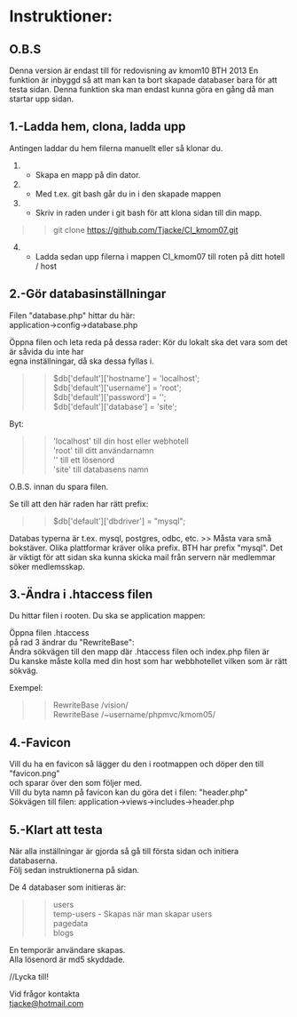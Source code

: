 Instruktioner:
==============

O.B.S
-----
Denna version är endast till för redovisning av kmom10 BTH 2013
En funktion är inbyggd så att man kan ta bort skapade databaser bara för att testa sidan.
Denna funktion ska man endast kunna göra en gång då man startar upp sidan.


1.-Ladda hem, clona, ladda upp
------------------------------

Antingen laddar du hem filerna manuellt eller så klonar du.  
1. - Skapa en mapp på din dator.  
2. - Med t.ex. git bash går du in i den skapade mappen  
3. - Skriv in raden under i git bash för att klona sidan till din mapp.  
>> git clone https://github.com/Tjacke/CI_kmom07.git  
4. - Ladda sedan upp filerna i mappen CI_kmom07 till roten på ditt hotell / host  

  
2.-Gör databasinställningar 
-----------------------------
Filen "database.php" hittar du här:  
application->config->database.php  

Öppna filen och leta reda på dessa rader:
Kör du lokalt ska det vara som det är såvida du inte har  
egna inställningar, då ska dessa fyllas i.   
>> $db['default']['hostname'] = 'localhost';  
>> $db['default']['username'] = 'root';  
>> $db['default']['password'] = '';  
>> $db['default']['database'] = 'site';  
  
Byt:  
>> 'localhost' 		till din host eller webhotell  
>> 'root' 			till ditt användarnamn   
>> ''			    till ett lösenord  
>> 'site'			till databasens namn    
  
O.B.S. innan du spara filen.  
  
Se till att den här raden har rätt prefix:  
  
>> $db['default']['dbdriver'] = "mysql";  

Databas typerna är t.ex. mysql, postgres, odbc, etc. >> Måsta vara små bokstäver.
Olika plattformar kräver olika prefix. BTH har prefix "mysql".
Det är viktigt för att sidan ska kunna skicka mail från servern när medlemmar söker
medlemsskap.  



3.-Ändra i .htaccess filen
--------------------------
Du hittar filen i rooten. Du ska se application mappen:  

Öppna filen .htaccess  
på rad 3 ändrar du "RewriteBase":  
Ändra sökvägen till den mapp där .htaccess filen och index.php filen är  
Du kanske måste kolla med din host som har webbhotellet vilken som är rätt sökväg.  

Exempel:   
>> RewriteBase /vision/  
>> RewriteBase /~username/phpmvc/kmom05/  

4.-Favicon
----------
Vill du ha en favicon så lägger du den i rootmappen och döper den till "favicon.png"   
och sparar över den som följer med.  
Vill du byta namn på favicon kan du göra det i filen: "header.php"  
Sökvägen till filen: application->views->includes->header.php  

5.-Klart att testa
------------------
När alla inställningar är gjorda så gå till första sidan och initiera databaserna.  
Följ sedan instruktionerna på sidan.  

De 4 databaser som initieras är:  
>> users  
>> temp-users - Skapas när man skapar users  
>> pagedata  
>> blogs  
 
En temporär användare skapas.  
Alla lösenord är md5 skyddade.  

//Lycka till!  

Vid frågor kontakta   
tjacke@hotmail.com  






